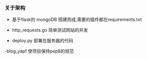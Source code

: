 ### 关于架构

- 基于flask的 mongoDB 搭建而成,需要的插件都在requirements.txt

- http_requests.go 简单测试网站的并发

- deploy.py 部署在服务器的代码

-blog_yapf 使项目保持pep8的规范
